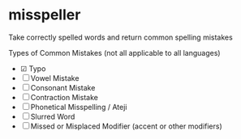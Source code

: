 # misspeller
Take correctly spelled words and return common spelling mistakes

Types of Common Mistakes (not all applicable to all languages)
- ☑ Typo
- ☐ Vowel Mistake
- ☐ Consonant Mistake
- ☐ Contraction Mistake
- ☐ Phonetical Misspelling / Ateji
- ☐ Slurred Word
- ☐ Missed or Misplaced Modifier (accent or other modifiers)
